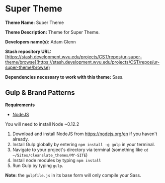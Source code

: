 Super Theme
==================

**Theme Name:** Super Theme

**Theme Description:** Theme for Super Theme.

**Developers name(s):** Adam Glenn

**Stash repository URL:** [https://stash.development.wvu.edu/projects/CST/repos/ur-super-theme/browse](https://stash.development.wvu.edu/projects/CST/repos/ur-super-theme/browse)

**Dependencies necessary to work with this theme:** Sass.



## Gulp & Brand Patterns

**Requirements**
* [NodeJS](https://nodejs.org)

You will need to install Node ~0.12.2

  1. Download and install NodeJS from https://nodejs.org/en if you haven't already.
  1. Install Gulp globally by entering `npm install -g gulp` in your terminal.
  1. Navigate to your project's directory via terminal (something like `cd ~/Sites/cleanslate_themes/MY-SITE`)
  1. Install node modules by typing `npm install`
  1. Run Gulp by typing `gulp`.

**Note:** the `gulpfile.js` in its base form will only compile your Sass.
